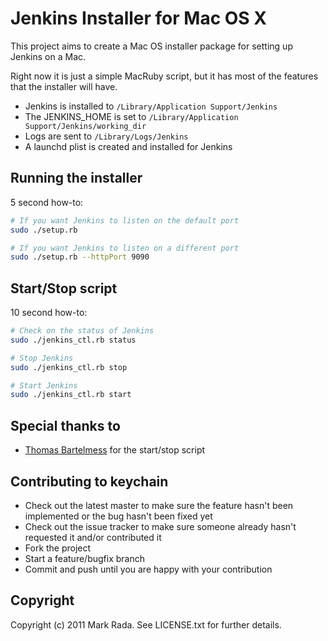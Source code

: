 # Jenkins Installer for Mac OS X

This project aims to create a Mac OS installer package for setting up Jenkins on a Mac.

Right now it is just a simple MacRuby script, but it has most of the features that the installer will have.

- Jenkins is installed to `/Library/Application Support/Jenkins`
- The JENKINS\_HOME is set to `/Library/Application Support/Jenkins/working_dir`
- Logs are sent to `/Library/Logs/Jenkins`
- A launchd plist is created and installed for Jenkins

## Running the installer

5 second how-to:

```bash
# If you want Jenkins to listen on the default port
sudo ./setup.rb

# If you want Jenkins to listen on a different port
sudo ./setup.rb --httpPort 9090
```

## Start/Stop script

10 second how-to:

```bash
# Check on the status of Jenkins
sudo ./jenkins_ctl.rb status

# Stop Jenkins
sudo ./jenkins_ctl.rb stop

# Start Jenkins
sudo ./jenkins_ctl.rb start
```

## Special thanks to

* [Thomas Bartelmess](http://github.com/tbartelmess) for the
  start/stop script

## Contributing to keychain

* Check out the latest master to make sure the feature hasn't been implemented or the bug hasn't been fixed yet
* Check out the issue tracker to make sure someone already hasn't requested it and/or contributed it
* Fork the project
* Start a feature/bugfix branch
* Commit and push until you are happy with your contribution

## Copyright

Copyright (c) 2011 Mark Rada. See LICENSE.txt for further details.
